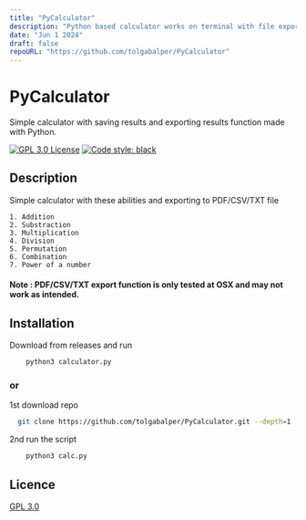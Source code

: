 ```yaml
---
title: "PyCalculator"
description: "Python based calculator works on terminal with file export feature."
date: "Jun 1 2024"
draft: false
repoURL: "https://github.com/tolgabalper/PyCalculator"
---
```


# PyCalculator

Simple calculator with saving results and exporting results function made with Python.

[![GPL 3.0 License](https://badgen.net/static/license/GPL%203.0/)](https://www.gnu.org/licenses/gpl-3.0-standalone.html)
[![Code style: black](https://img.shields.io/badge/code%20style-black-000000.svg)](https://github.com/psf/black)



## Description

Simple calculator with these abilities and exporting to PDF/CSV/TXT file

    1. Addition
    2. Substraction
    3. Multiplication
    4. Division
    5. Permutation
    6. Combination
    7. Power of a number

#### Note : PDF/CSV/TXT export function is only tested at OSX and may not work as intended.

## Installation

Download from releases and run

```bash
    python3 calculator.py
```

### or

1st download repo

```bash
  git clone https://github.com/tolgabalper/PyCalculator.git --depth=1
```
2nd run the script

```bash
    python3 calc.py
```
## Licence

[GPL 3.0](https://www.gnu.org/licenses/gpl-3.0-standalone.html)

  
